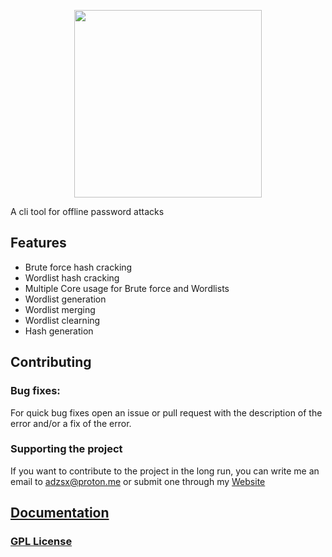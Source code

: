 <p align="center">
  <img src=https://github.com/adzsx/XCrack/blob/main/img/xcrack-banner.png height=300px>
</p>
A cli tool for offline password attacks

## Features
- Brute force hash cracking
- Wordlist hash cracking
- Multiple Core usage for Brute force and Wordlists
- Wordlist generation
- Wordlist merging
- Wordlist clearning
- Hash generation

## Contributing
### Bug fixes:
For quick bug fixes open an issue or pull request with the description of the error and/or a fix of the error.

### Supporting the project
If you want to contribute to the project in the long run, you can write me an email to adzsx@proton.me or submit one through my [Website](https://adzsx.github.io/#contact)


## [Documentation](https://adzsx.github.io/projects/xcrack/)


### [GPL License](https://choosealicense.com/licenses/gpl-3.0/)
